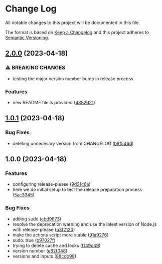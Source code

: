 # Change Log

All notable changes to this project will be documented in this file.

The format is based on [Keep a Changelog](http://keepachangelog.com/)
and this project adheres to [Semantic Versioning](http://semver.org/).

## [2.0.0](https://github.com/oscarcenteno/commitlint_configuration/compare/v1.0.1...v2.0.0) (2023-04-18)


### ⚠ BREAKING CHANGES

* testing the major version number bump in release process.

### Features

* new README file is provided ([4382621](https://github.com/oscarcenteno/commitlint_configuration/commit/438262181460a9ead35b780f2828fad573195ae8))

## [1.0.1](https://github.com/oscarcenteno/commitlint_configuration/compare/v1.0.0...v1.0.1) (2023-04-18)


### Bug Fixes

* deleting unnecesary version from CHANGELOG ([b8f546d](https://github.com/oscarcenteno/commitlint_configuration/commit/b8f546d7402fcbe0dbb2cb2b50764ce7befbec51))

## 1.0.0 (2023-04-18)

### Features

- configuring release-please ([9d21c6a](https://github.com/oscarcenteno/commitlint_configuration/commit/9d21c6a22be67ecd21be772bee886c5cba73a1c6))
- here we do initial setup to test the release preparation process ([5ac3345](https://github.com/oscarcenteno/commitlint_configuration/commit/5ac334510755e49c4b23018ef2d1eb9e37c2321d))

### Bug Fixes

- adding sudo ([cbd9673](https://github.com/oscarcenteno/commitlint_configuration/commit/cbd9673467e122d2016b0fde984f52b35d3854a0))
- resolve the deprecation warning and use the latest version of Node.js with release-please ([b3f2120](https://github.com/oscarcenteno/commitlint_configuration/commit/b3f2120abbcb2df6369fe3f100f3f180fe8e593f))
- make the actions script more stable ([91a9276](https://github.com/oscarcenteno/commitlint_configuration/commit/91a92769353c58bbb1505fb58320ef3cc197936c))
- sudo: true ([b97027f](https://github.com/oscarcenteno/commitlint_configuration/commit/b97027fbb66bb689f17a1e791a18746e713d8136))
- trying to delete cache and locks ([f149c49](https://github.com/oscarcenteno/commitlint_configuration/commit/f149c490f47b02219bcd54cb58b1b3240afd2acb))
- version number ([e82f048](https://github.com/oscarcenteno/commitlint_configuration/commit/e82f048432a3e288b8aec1ea364de0ab00695ffa))
- versions and inputs ([88cdb98](https://github.com/oscarcenteno/commitlint_configuration/commit/88cdb9895135e538ba88c00b4ad706fea2651d16))
